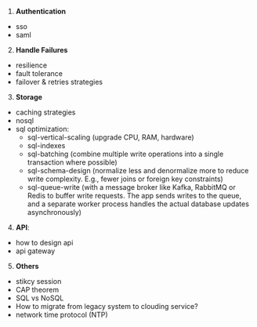 1. **Authentication**
- sso
- saml

2. **Handle Failures**
- resilience
- fault tolerance
- failover & retries strategies

3. **Storage**
- caching strategies
- nosql
- sql optimization:
  - sql-vertical-scaling (upgrade CPU, RAM, hardware)
  - sql-indexes
  - sql-batching (combine multiple write operations into a single transaction where possible)
  - sql-schema-design (normalize less and denormalize more to reduce write complexity. E.g., fewer joins or foreign key constraints)
  - sql-queue-write (with a message broker like Kafka, RabbitMQ or Redis to buffer write requests. The app sends writes to the queue, and a separate worker process handles the actual database updates asynchronously)

4. **API**:
- how to design api
- api gateway

5. **Others**
- stikcy session
- CAP theorem
- SQL vs NoSQL
- How to migrate from legacy system to clouding service?
- network time protocol (NTP)
